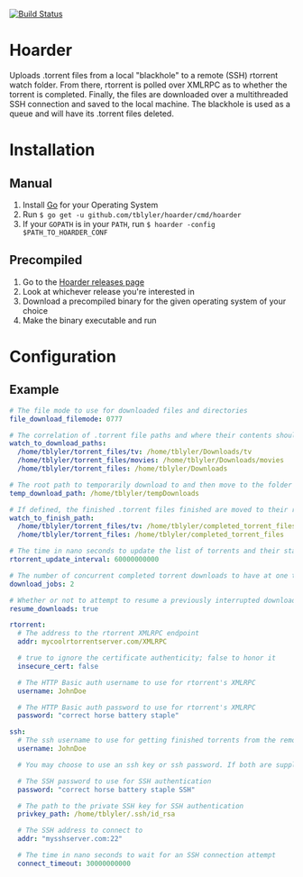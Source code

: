 [![Build Status](https://travis-ci.org/tblyler/hoarder.svg?branch=master)](https://travis-ci.org/tblyler/hoarder)
# Hoarder
Uploads .torrent files from a local "blackhole" to a remote (SSH) rtorrent watch folder. From there, rtorrent is polled over XMLRPC as to whether the torrent is completed. Finally, the files are downloaded over a multithreaded SSH connection and saved to the local machine. The blackhole is used as a queue and will have its .torrent files deleted.

# Installation
## Manual
1. Install [Go](https://golang.org) for your Operating System
2. Run `$ go get -u github.com/tblyler/hoarder/cmd/hoarder`
3. If your `GOPATH` is in your `PATH`, run `$ hoarder -config $PATH_TO_HOARDER_CONF`

## Precompiled
1. Go to the [Hoarder releases page](https://github.com/tblyler/hoarder/releases)
2. Look at whichever release you're interested in
3. Download a precompiled binary for the given operating system of your choice
4. Make the binary executable and run

# Configuration
## Example
```yaml
# The file mode to use for downloaded files and directories
file_download_filemode: 0777

# The correlation of .torrent file paths and where their contents should be downloaded to"
watch_to_download_paths:
  /home/tblyler/torrent_files/tv: /home/tblyler/Downloads/tv
  /home/tblyler/torrent_files/movies: /home/tblyler/Downloads/movies
  /home/tblyler/torrent_files: /home/tblyler/Downloads

# The root path to temporarily download to and then move to the folder in the setting above. The destination path is created underneath the temp_download_path
temp_download_path: /home/tblyler/tempDownloads

# If defined, the finished .torrent files finished are moved to their respected path here. Otherwise, they are deleted.
watch_to_finish_path:
  /home/tblyler/torrent_files/tv: /home/tblyler/completed_torrent_files/tv
  /home/tblyler/torrent_files: /home/tblyler/completed_torrent_files

# The time in nano seconds to update the list of torrents and their statuses in rTorrent
rtorrent_update_interval: 60000000000

# The number of concurrent completed torrent downloads to have at one time
download_jobs: 2

# Whether or not to attempt to resume a previously interrupted download
resume_downloads: true

rtorrent:
  # The address to the rtorrent XMLRPC endpoint
  addr: mycoolrtorrentserver.com/XMLRPC

  # true to ignore the certificate authenticity; false to honor it
  insecure_cert: false

  # The HTTP Basic auth username to use for rtorrent's XMLRPC
  username: JohnDoe

  # The HTTP Basic auth password to use for rtorrent's XMLRPC
  password: "correct horse battery staple"

ssh:
  # The ssh username to use for getting finished torrents from the remote host
  username: JohnDoe

  # You may choose to use an ssh key or ssh password. If both are supplied, the password will not be used.

  # The SSH password to use for SSH authentication
  password: "correct horse battery staple SSH"

  # The path to the private SSH key for SSH authentication
  privkey_path: /home/tblyler/.ssh/id_rsa

  # The SSH address to connect to
  addr: "mysshserver.com:22"

  # The time in nano seconds to wait for an SSH connection attempt
  connect_timeout: 30000000000
```
